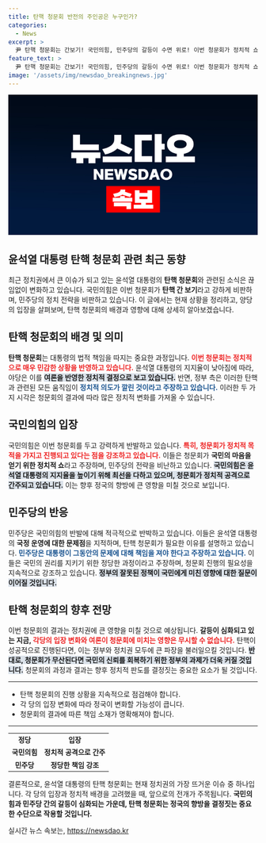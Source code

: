 ```yaml
---
title: 탄핵 청문회 반전의 주인공은 누구인가?
categories:
  - News
excerpt: >
  尹 탄핵 청문회는 간보기! 국민의힘, 민주당의 갈등이 수면 위로! 이번 청문회가 정치적 쇼인지, 진정한 감시인지 뜨거운 이슈로 떠오르고 있다. 클릭해서 자세히 알아보세요!
feature_text: >
  尹 탄핵 청문회는 간보기! 국민의힘, 민주당의 갈등이 수면 위로! 이번 청문회가 정치적 쇼인지, 진정한 감시인지 뜨거운 이슈로 떠오르고 있다. 클릭해서 자세히 알아보세요!
image: '/assets/img/newsdao_breakingnews.jpg'
---
```


<p><img src="/assets/img/newsdao_breakingnews.jpg" alt="ontimetimes 속보" /></p>

<h2 data-ke-size="size26">윤석열 대통령 탄핵 청문회 관련 최근 동향</h2>

<p data-ke-size="size16">최근 정치권에서 큰 이슈가 되고 있는 윤석열 대통령의 <b>탄핵 청문회</b>와 관련된 소식은 끊임없이 변화하고 있습니다. 국민의힘은 이번 청문회가 <b>탄핵 간 보기</b>라고 강하게 비판하며, 민주당의 정치 전략을 비판하고 있습니다. 이 글에서는 현재 상황을 정리하고, 양당의 입장을 살펴보며, 탄핵 청문회의 배경과 영향에 대해 상세히 알아보겠습니다.</p>

<h2 data-ke-size="size26">탄핵 청문회의 배경 및 의미</h2>

<p data-ke-size="size16"><b>탄핵 청문회</b>는 대통령의 법적 책임을 따지는 중요한 과정입니다. <b><span style="color: #ee2323;">이번 청문회는 정치적으로 매우 민감한 상황을 반영하고 있습니다.</span></b> 윤석열 대통령의 지지율이 낮아짐에 따라, 야당은 이를 <b><span style="background-color: #21538527;">여론을 반영한 정치적 결정으로 보고 있습니다.</span></b> 반면, 정부 측은 이러한 탄핵과 관련된 모든 움직임이 <b><span style="color: #1a5490;">정치적 의도가 깔린 것이라고 주장하고 있습니다.</span></b> 이러한 두 가지 시각은 청문회의 결과에 따라 많은 정치적 변화를 가져올 수 있습니다.</p>

<h2 data-ke-size="size26">국민의힘의 입장</h2>

<p data-ke-size="size16">국민의힘은 이번 청문회를 두고 강력하게 반발하고 있습니다. <b><span style="color: #ee2323;">특히, 청문회가 정치적 목적을 가지고 진행되고 있다는 점을 강조하고 있습니다.</span></b> 이들은 청문회가 <b>국민의 마음을 얻기 위한 정치적 쇼</b>라고 주장하며, 민주당의 전략을 비난하고 있습니다. <b><span style="background-color: #21538527;">국민의힘은 윤석열 대통령의 지지율을 높이기 위해 최선을 다하고 있으며, 청문회가 정치적 공격으로 간주되고 있습니다.</span></b> 이는 향후 정국의 향방에 큰 영향을 미칠 것으로 보입니다.</p>

<h2 data-ke-size="size26">민주당의 반응</h2>

<p data-ke-size="size16">민주당은 국민의힘의 반발에 대해 적극적으로 반박하고 있습니다. 이들은 윤석열 대통령의 <b>국정 운영에 대한 문제점</b>을 지적하며, 탄핵 청문회가 필요한 이유를 설명하고 있습니다. <b><span style="color: #1a5490;">민주당은 대통령이 그동안의 문제에 대해 책임을 져야 한다고 주장하고 있습니다.</span></b> 이들은 국민의 권리를 지키기 위한 정당한 과정이라고 주장하며, 청문회 진행의 필요성을 지속적으로 강조하고 있습니다. <b><span style="background-color: #21538527;">정부의 잘못된 정책이 국민에게 미친 영향에 대한 질문이 이어질 것입니다.</span></b></p>

<h2 data-ke-size="size26">탄핵 청문회의 향후 전망</h2>

<p data-ke-size="size16">이번 청문회의 결과는 정치권에 큰 영향을 미칠 것으로 예상됩니다. <b>갈등이 심화되고 있는 지금, <span style="color: #ee2323;">각당의 입장 변화와 여론이 청문회에 미치는 영향은 무시할 수 없습니다.</span></b> 탄핵이 성공적으로 진행된다면, 이는 정부와 정치권 모두에 큰 파장을 불러일으킬 것입니다. <b><span style="background-color: #21538527;">반대로, 청문회가 무산된다면 국민의 신뢰를 회복하기 위한 정부의 과제가 더욱 커질 것입니다.</span></b> 청문회의 과정과 결과는 향후 정치적 판도를 결정짓는 중요한 요소가 될 것입니다.</p>

<hr>

<ul>
    <li>탄핵 청문회의 진행 상황을 지속적으로 점검해야 합니다.</li>
    <li>각 당의 입장 변화에 따라 정국이 변화할 가능성이 큽니다.</li>
    <li>청문회의 결과에 따른 책임 소재가 명확해져야 합니다.</li>
</ul>

<hr>

<table style="width: 100%; border-collapse: collapse;">
    <tr>
        <td style="text-align: center; height: 17px;"><b>정당</b></td>
        <td style="text-align: center; height: 17px;"><b>입장</b></td>
    </tr>
    <tr>
        <td style="text-align: center; height: 17px;"><b>국민의힘</b></td>
        <td style="text-align: center; height: 17px;"><b>정치적 공격으로 간주</b></td>
    </tr>
    <tr>
        <td style="text-align: center; height: 17px;"><b>민주당</b></td>
        <td style="text-align: center; height: 17px;"><b>정당한 책임 강조</b></td>
    </tr>
</table>

<p data-ke-size="size16">결론적으로, 윤석열 대통령의 탄핵 청문회는 현재 정치권의 가장 뜨거운 이슈 중 하나입니다. 각 당의 입장과 정치적 배경을 고려했을 때, 앞으로의 전개가 주목됩니다. <b>국민의힘과 민주당 간의 갈등이 심화되는 가운데, 탄핵 청문회는 정국의 향방을 결정짓는 중요한 수단으로 작용할 것입니다.</b></p>
실시간 뉴스 속보는, <a href="https://newsdao.kr" rel="dofollow">https://newsdao.kr</a>


